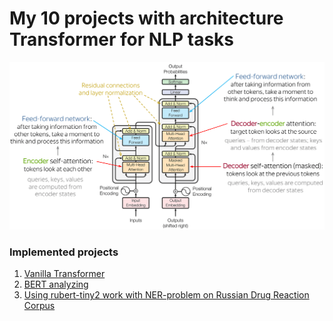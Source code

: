# My 10 projects with architecture Transformer for NLP tasks
![image](transformers.png)

### Implemented projects
1) [Vanilla Transformer](https://github.com/Arseny5/nlp-personal-projects/tree/main/03-bert-for-NER)
2) [BERT analyzing](https://github.com/Arseny5/nlp-personal-projects/tree/main/03-bert-for-NER)
3) [Using rubert-tiny2 work with NER-problem on Russian Drug Reaction Corpus](https://github.com/Arseny5/nlp-personal-projects/tree/main/03-bert-for-NER)
